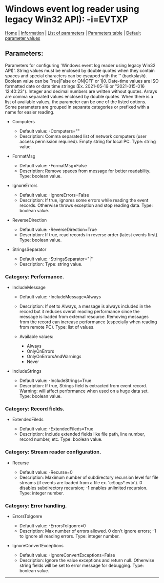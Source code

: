 # Windows event log reader using legacy Win32 API): -i=EVTXP

[Home](../README.MD) | [Information](evtxp_info.md) | [List of parameters](evtxp_parameters_list.md) | [Parameters table](evtxp_parameters_table.md) |  [Default parameter values](evtxp_parameters_defaults.md)

## Parameters:
Parameters for configuring 'Windows event log reader using legacy Win32 API)'. String values must be enclosed
by double quotes when they contain spaces and special characters can be escaped with the '\' (backslash).
Boolean value can be True|False or ON|OFF or 1|0. Date-time values are ISO formatted date or date time strings
(Ex. 2021-05-16 or "2021-015-016 12:40:23"). Integer and decimal numbers are written without quotes. Arrays
are comma separated values enclosed by double quotes. When there is a list of available values, the parameter
can be one of the listed options. Some parameters are grouped in separate categories or prefixed with a name
for easier reading.

 - Computers

	* Default value: -Computers=""
	* Description: Comma separated list of network computers (user access permission required).
	Empty string for local PC. Type: string value.

 - FormatMsg

	* Default value: -FormatMsg=False
	* Description: Remove spaces from message for better readability. Type: boolean value.

 - IgnoreErrors

	* Default value: -IgnoreErrors=False
	* Description: If true, ignores some errors while reading the event records. Otherwise throws
	exception and stop reading data. Type: boolean value.

 - ReverseDirection

	* Default value: -ReverseDirection=True
	* Description: If true, read records in reverse order (latest events first). Type: boolean
	value.

 - StringsSeparator

	* Default value: -StringsSeparator="|"
	* Description: Type: string value.

### Category: Performance.

 - IncludeMessage

	* Default value: -IncludeMessage=Always
	* Description: If set to Always, a message is always included in the record but it reduces
	overall reading performance since the message is loaded from external resource.
	Removing messages from the record can increase performance (especially when
	reading from remote PC). Type: list of values.

	* Available values: 
		- Always
		- OnlyOnErrors
		- OnlyOnErrorsAndWarnings
		- Never

 - IncludeStrings

	* Default value: -IncludeStrings=True
	* Description: If true, Strings field is extracted from event record. Warning: will affect
	performance when used on a huge data set. Type: boolean value.

### Category: Record fields.

 - ExtendedFileds

	* Default value: -ExtendedFileds=True
	* Description: Include extended fields like file path, line number, record number, etc. Type:
	boolean value.

### Category: Stream reader configuration.

 - Recurse

	* Default value: -Recurse=0
	* Description: Maximum number of subdirectory recursion level for file streams (if events are
	loaded from a file ex. 'c:\logs\*.evtx'). 0 disables subdirectory recursion; -1
	enables unlimited recursion. Type: integer number.

### Category: Error handling.

 - ErrorsToIgonre

	* Default value: -ErrorsToIgonre=0
	* Description: Max number of errors allowed. 0 don't ignore errors; -1 to ignore all reading
	errors. Type: integer number.

 - IgnoreConvertExceptions

	* Default value: -IgnoreConvertExceptions=False
	* Description: Ignore the value exceptions and return null. Otherwise string fields will be set
	to error message for debugging. Type: boolean value.


------------------------------------------------------------

